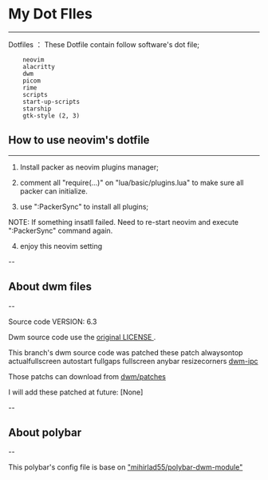 # My Dot FIles

---

Dotfiles ：
These Dotfile contain follow software's dot file;

```
	neovim
	alacritty
	dwm
	picom
	rime
	scripts
	start-up-scripts
	starship
	gtk-style (2, 3)
```

## How to use neovim's dotfile

---

1. Install packer as neovim plugins manager;

2. comment all "require(...)" on "lua/basic/plugins.lua" to make sure all packer can initialize.

3. use ":PackerSync" to install all plugins;

NOTE: If something insatll failed. Need to re-start neovim and execute ":PackerSync" command again.

4. enjoy this neovim setting

--

## About dwm files

-- 

Source code VERSION: 6.3

Dwm source code use the [ original LICENSE ](https://git.suckless.org/dwm/plain/LICENSE).

This branch's dwm source code was patched these patch
	alwaysontop
	actualfullscreen
	autostart
	fullgaps
	fullscreen
	anybar
	resizecorners
	[dwm-ipc](https://github.com/mihirlad55/dwm-ipc)

Those patchs can download from [dwm/patches]( dwm.suckless.org/dwm/patches )

I will add these patched at future:
	[None]

--

## About polybar

--

This polybar's config file is base on ["mihirlad55/polybar-dwm-module"](https://github.com/mihirlad55/polybar-dwm-module)
